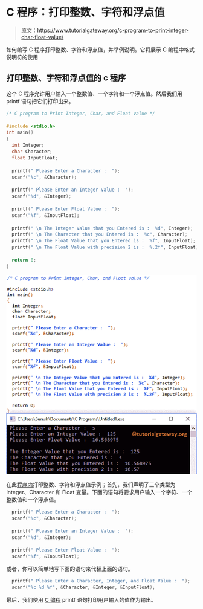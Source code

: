 # C 程序：打印整数、字符和浮点值

> 原文：<https://www.tutorialgateway.org/c-program-to-print-integer-char-float-value/>

如何编写 C 程序打印整数、字符和浮点值，并举例说明。它将展示 C 编程中格式说明符的使用

## 打印整数、字符和浮点值的 c 程序

这个 C 程序允许用户输入一个整数值、一个字符和一个浮点值。然后我们用 printf 语句把它们打印出来。

```c
/* C program to Print Integer, Char, and Float value */

#include <stdio.h>
int main()
{
  int Integer;
  char Character;
  float InputFloat;

  printf(" Please Enter a Character :  ");
  scanf("%c", &Character);

  printf(" Please Enter an Integer Value :  ");
  scanf("%d", &Integer);

  printf(" Please Enter Float Value :  ");
  scanf("%f", &InputFloat);    

  printf(" \n The Integer Value that you Entered is :  %d", Integer);
  printf(" \n The Character that you Entered is :  %c", Character);
  printf(" \n The Float Value that you Entered is :  %f", InputFloat);
  printf(" \n The Float Value with precision 2 is :  %.2f", InputFloat);

  return 0;
}
```

![C program to Print Integer, Char, and Float value 1](img/0fb317704babb1b3a3c87bd522b5eefd.png)

在此[程序内](https://www.tutorialgateway.org/c-programming-examples/)打印整数、字符和浮点值示例；首先，我们声明了三个类型为 Integer、Character 和 Float 变量。下面的语句将要求用户输入一个字符、一个整数值和一个浮点值。

```c
  printf(" Please Enter a Character :  ");
  scanf("%c", &Character);

  printf(" Please Enter an Integer Value :  ");
  scanf("%d", &Integer);

  printf(" Please Enter Float Value :  ");
  scanf("%f", &InputFloat);
```

或者，你可以简单地写下面的语句来代替上面的语句。

```c
  printf(" Please Enter a Character, Integer, and Float Value :  ");
  scanf("%c %d %f", &Character, &Integer, &InputFloat);
```

最后，我们使用 [C 编程](https://www.tutorialgateway.org/c-programming/) printf 语句打印用户输入的值作为输出。